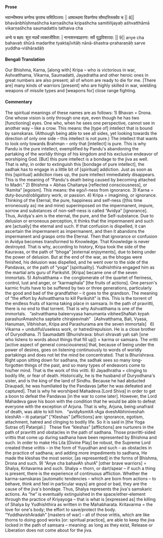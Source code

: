 #### Prose 

भवान्भीष्मश्च कर्णश्च कृपश्च समितिञ्जय: |
अश्वत्थामा विकर्णश्च सौमदत्तिस्तथैव च || 8||
bhavānbhīṣhmaśhcha karṇaśhcha kṛipaśhcha samitiñjayaḥ
aśhvatthāmā vikarṇaśhcha saumadattis tathaiva cha

अन्ये च बहव: शूरा मदर्थे त्यक्तजीविता: |
नानाशस्त्रप्रहरणा: सर्वे युद्धविशारदा: || 9||
anye cha bahavaḥ śhūrā madarthe tyaktajīvitāḥ
nānā-śhastra-praharaṇāḥ sarve yuddha-viśhāradāḥ

 #### Bengali Translation 

Our Bhishma, Karna, [along with] Kripa – who is victorious in war, Ashvatthama, Vikarna, Saumadatti, Jayadratha and other heroic ones in great numbers are also present; all of whom are ready to die for me. [There are] many kinds of warriors [present] who are highly skilled in war, wielding weapons of missile types and [weapons for] close range fighting.

 #### Commentary 

The spiritual meanings of these names are as follows: 1) Bhavan = Drona. One whose vision is only through one eye, even though he has two [functioning] eyes. One who, when he sees one perspective, cannot see in another way – like a crow. This means: the [type of] intellect that is bound by samskaras. (Although being able to see all sides, yet looking towards the direction of only one side – this intellect is not pure.) The intellect that wants to look only towards Brahman – only that [intellect] is pure. This is why Pandu is the pure intellect, exemplified by Pandu's abandoning the partaking of the worldly things of his kingdom and his exclusive endeavor of worshiping God. [But] this pure intellect is a bondage to the jiva as well. That is why, in order to extinguish this [bondage of pure intellect], the sadhak has to engage in a little bit of [spiritual] addiction. Just as soon as this [spiritual] addiction rises up, the pure intellect immediately disappears. This is the meaning of “Pandu's death being caused by becoming attached to Madri.” 2) Bhishma = Abhas Chaitanya [reflected consciousness], or “Asmita” [egoism]. This means: the ego/I-ness from ignorance. 3) Karna = duty-bound/obligatory work, or passion. 4) Kripa = imagining, or ignorance. Thinking of the Eternal, the pure, happiness and self-ness ([this time erroneously as] me and mine) superimposed on the impermanent, impure, sorrow and substances of non-self-ness is called “Avidya” [ignorance]. Thus, Avidya's aim is the eternal, the pure, and the Self-substance. Due to delusion or erroneous perception, it thinks that the impermanent and such are [actually] the eternal and such. If that confusion is dispelled, it can ascertain the impermanent as impermanent, and then it abandons the impermanent and grasps onto the Eternal. Then that ignorance or confusion in Avidya  becomes transformed to Knowledge. That Knowledge is never destroyed. That is why, according to history, Kripa took the side of the Kauravas, or the path of “bhoga” [external enjoyments], due to being under the power of delusion. But at the end of the war, as the bhogas were finished, his delusion was dispelled, and he went over to the side of the Pandavas, or the path of “yoga” [spirituality]. Yudhishthira engaged him as the martial arts guru of Parikshit. [Kripa] became one of the seven immortals. 5) Ashvatthama = the conglomerate of the quartet of fieriness, control, lust and anger, or “karmaphala” [the fruits of actions]. One person's karmic fruits have to be suffered by two or three generations,  particularly the good and bad of the grandfather – it goes to the grandson. The meaning of “the effort by Ashvatthama to kill Parikshit” is this. This is the torrent of the endless fruits of karma taking place in samsara. In the path of pravritti, there is no end to that torrent. That is why Ashvatthama is one of the immortals.
 
“ashvatthama baleervyasa hanumanta vibheeShaNah
kṛpah parashurAmashcha saptaite chirajeevinah”
 
[Ashvatthama, Bali, Vyasa, Hanuman, Vibhishan, Kripa and Parashurama are the seven immortals]
 
6) Vikarna = undutiful/useless work, or hatred/repulsion. He is a close brother of Duryodhana. 7) Saumadatti (Bhurishrava: bhuri shravati yah sah [one who listens to words about things that fill up]) = karma or samsara. The vritti [active aspect of general consciousness] that, because of being under the power of desires, goes on listening continuously to words of worldly partakings and does not let the mind be concentrated. That is Bhurishrava. Right upon sitting down for sadhana, the sadhak sees so many long-forgotten things of the past, and so many types of endeavors come to his/her mind. That is the work of this vritti. 8) Jayadhratha = clinging to bodily life, or fear of death. Historically, he is the husband of Duryodhana's sister, and is the king of the land of Sindhu. Because he had abducted Draupadi, he was humiliated by the Pandavas [after he was defeated and captured]. That is why he worshiped Mahadeva [Lord Shiva] in order to get a boon to defeat the Pandavas [in the war to come later]. However, the Lord Mahadeva gave his boon with the condition that he would be able to defeat everyone with the exception of Arjuna. That is why, Arjuna, being unafraid of death, was able to kill him.
 
“avidyAsmitA rAga dveshAbhiniveshah kleshAh – iti patanjal”
[“Kleshas” [afflictions] are: ignorance, egotism, attachment, hatred and clinging to bodily life. So it is said in [the Yoga Sutras of] Patanjali.]
 
These five “kleshas” [afflictions] are nurturers in the path of pravritti and obstacles in the path of sadhana. Those pravritti-sided vrittis that come up during sadhana have been represented by Bhishma and such. In order to make His Lila [Divine Play] be robust, the Supreme Lord created these vrittis – in the form of Yuyudhan and such – as obstacles in the practice of sadhana; and adding more impediments to sadhana, He made the kleshas the most senior, [as represented] in the forms of Bhishma, Drona and such. 9) “Anye cha bahavAh shurA” [other brave warriors] = Shalya, Kritavarma and such. Shalya = thorn, or dart/spear – if such a thing is present, there is the experience of continuous affliction. Whether the karma-samskaras [automatic tendencies – which are born from actions – to behave, think and feel in particular ways] are good or bad, they are the cause of the jiva's bondage. Thus, Shalya represents the jiva's samskaric actions. As “he” is eventually extinguished in the space/ether-element through the practice of Kriyayoga – that is what is [expressed as] the killing of Shalya by Yudhishthira as written in the Mahabharata. Kritavarma = the love for one's body; the effort to save/protect the body. “YuddhavishAradah” [masters of war] – all of those vrittis, which are like thorns to doing good works [or: spiritual practice], are able to keep the jiva locked in the path of samsara – meaning: as long as they exist, Release or Liberation does not come about for the jiva.